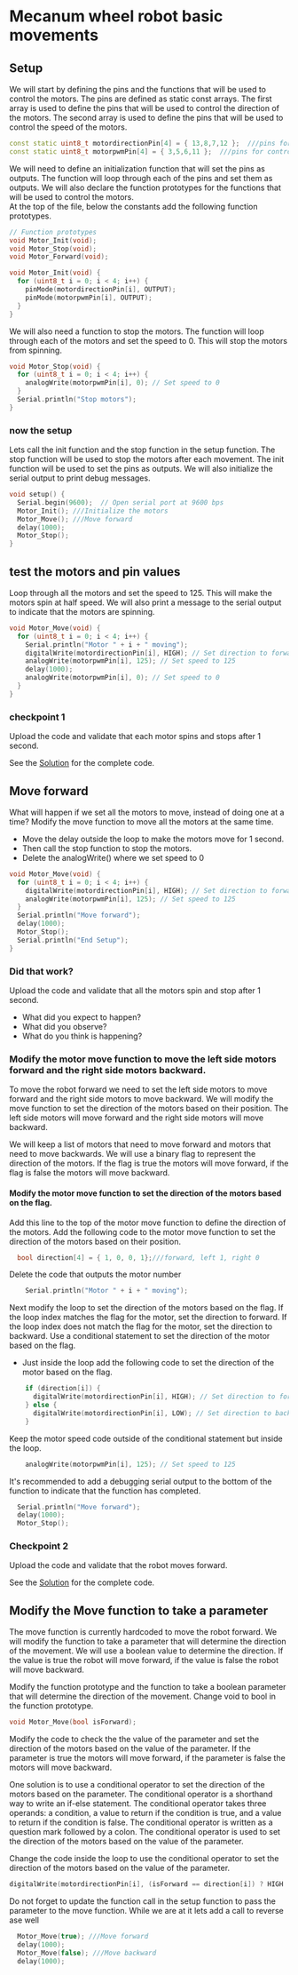 # Mecanum wheel robot basic movements

## Setup
We will start by defining the pins and the functions that will be used to control the motors. The pins are defined as static const arrays. The first array is used to define the pins that will be used to control the direction of the motors. The second array is used to define the pins that will be used to control the speed of the motors.

```cpp
const static uint8_t motordirectionPin[4] = { 13,8,7,12 };  ///pins for controlling the motor direction
const static uint8_t motorpwmPin[4] = { 3,5,6,11 };  ///pins for controlling the motor speed
```

We will need to define an initialization function that will set the pins as outputs. The function will loop through each of the pins and set them as outputs. We will also declare the function prototypes for the functions that will be used to control the motors.   
At the top of the file, below the constants add the following function prototypes.
```cpp
// Function prototypes
void Motor_Init(void);
void Motor_Stop(void);
void Motor_Forward(void);
```

```cpp
void Motor_Init(void) {
  for (uint8_t i = 0; i < 4; i++) {
    pinMode(motordirectionPin[i], OUTPUT);
    pinMode(motorpwmPin[i], OUTPUT);
  }
}
```
We will also need a function to stop the motors. The function will loop through each of the motors and set the speed to 0. This will stop the motors from spinning.
```cpp
void Motor_Stop(void) {
  for (uint8_t i = 0; i < 4; i++) {
    analogWrite(motorpwmPin[i], 0); // Set speed to 0
  }
  Serial.println("Stop motors");
}
```

### now the setup
Lets call the init function and the stop function in the setup function. The stop function will be used to stop the motors after each movement. The init function will be used to set the pins as outputs. We will also initialize the serial output to print debug messages.
```cpp
void setup() {
  Serial.begin(9600);  // Open serial port at 9600 bps
  Motor_Init(); ///Initialize the motors
  Motor_Move(); ///Move forward
  delay(1000);
  Motor_Stop();
}
```

## test the motors and pin values
Loop through all the motors and set the speed to 125. This will make the motors spin at half speed. We will also print a message to the serial output to indicate that the motors are spinning.
```cpp
void Motor_Move(void) {
  for (uint8_t i = 0; i < 4; i++) {
    Serial.println("Motor " + i + " moving");
    digitalWrite(motordirectionPin[i], HIGH); // Set direction to forward
    analogWrite(motorpwmPin[i], 125); // Set speed to 125
    delay(1000);
    analogWrite(motorpwmPin[i], 0); // Set speed to 0
  }
}
```

### checkpoint 1
Upload the code and validate that each motor spins and stops after 1 second.

See the [Solution](Solution_1.md) for the complete code.

## Move forward
What will happen if we set all the motors to move, instead of doing one at a time?
Modify the move function to move all the motors at the same time. 
- Move the delay outside the loop to make the motors move for 1 second. 
- Then call the stop function to stop the motors.
- Delete the analogWrite() where we set speed to 0


```cpp
void Motor_Move(void) {
  for (uint8_t i = 0; i < 4; i++) {
    digitalWrite(motordirectionPin[i], HIGH); // Set direction to forward
    analogWrite(motorpwmPin[i], 125); // Set speed to 125
  }
  Serial.println("Move forward");
  delay(1000);
  Motor_Stop();
  Serial.println("End Setup");
}
```

### Did that work?
Upload the code and validate that all the motors spin and stop after 1 second. 
- What did you expect to happen?
- What did you observe?
- What do you think is happening?

### Modify the motor move function to move the left side motors forward and the right side motors backward.
To move the robot forward we need to set the left side motors to move forward and the right side motors to move backward. We will modify the move function to set the direction of the motors based on their position. The left side motors will move forward and the right side motors will move backward.

We will keep a list of motors that need to move forward and motors that need to move backwards. We will use a binary flag to represent the direction of the motors. If the flag is true the motors will move forward, if the flag is false the motors will move backward.

#### Modify the motor move function to set the direction of the motors based on the flag.
Add this line to the top of the motor move function to define the direction of the motors.
Add the following code to the motor move function to set the direction of the motors based on their position.
```cpp  
  bool direction[4] = { 1, 0, 0, 1};///forward, left 1, right 0
```

Delete the code that outputs the motor number 
```cpp
    Serial.println("Motor " + i + " moving");
```

Next modify the loop to set the direction of the motors based on the flag.
If the loop index matches the flag for the motor, set the direction to forward. If the loop index does not match the flag for the motor, set the direction to backward. Use a conditional statement to set the direction of the motor based on the flag.
- Just inside the loop add the following code to set the direction of the motor based on the flag.
```cpp
    if (direction[i]) {
      digitalWrite(motordirectionPin[i], HIGH); // Set direction to forward
    } else {
      digitalWrite(motordirectionPin[i], LOW); // Set direction to backward
    }
```

Keep the motor speed code outside of the conditional statement but inside the loop.
```cpp
    analogWrite(motorpwmPin[i], 125); // Set speed to 125
```

It's recommended to add a debugging serial output to the bottom of the function to indicate that the function has completed.
```cpp
  Serial.println("Move forward");
  delay(1000);
  Motor_Stop();
````

### Checkpoint 2
Upload the code and validate that the robot moves forward.

See the [Solution](Solution_2.md) for the complete code.

## Modify the Move function to take a parameter

The move function is currently hardcoded to move the robot forward. We will modify the function to take a parameter that will determine the direction of the movement. We will use a boolean value to determine the direction. If the value is true the robot will move forward, if the value is false the robot will move backward.


Modify the function prototype and the function to take a boolean parameter that will determine the direction of the movement. Change void to bool in the function prototype.
```cpp
void Motor_Move(bool isForward);
```

Modify the code to check the the value of the parameter and set the direction of the motors based on the value of the parameter. If the parameter is true the motors will move forward, if the parameter is false the motors will move backward.

One solution is to use a conditional operator to set the direction of the motors based on the parameter. The conditional operator is a shorthand way to write an if-else statement. The conditional operator takes three operands: a condition, a value to return if the condition is true, and a value to return if the condition is false. The conditional operator is written as a question mark followed by a colon. The conditional operator is used to set the direction of the motors based on the value of the parameter.


Change the code inside the loop to use the conditional operator to set the direction of the motors based on the value of the parameter.
```cpp
digitalWrite(motordirectionPin[i], (isForward == direction[i]) ? HIGH : LOW);
```

Do not forget to update the function call in the setup function to pass the parameter to the move function. While we are at it lets add a call to reverse ase well


```cpp
  Motor_Move(true); ///Move forward
  delay(1000);
  Motor_Move(false); ///Move backward
  delay(1000);
```

